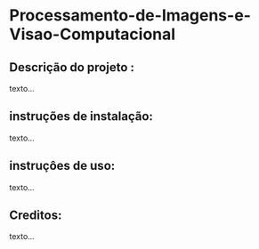# Processamento-de-Imagens-e-Visao-Computacional

## Descrição do projeto :
texto...

## instruções de instalação:
texto...

## instruçôes de uso:
texto...

## Creditos:
texto...

